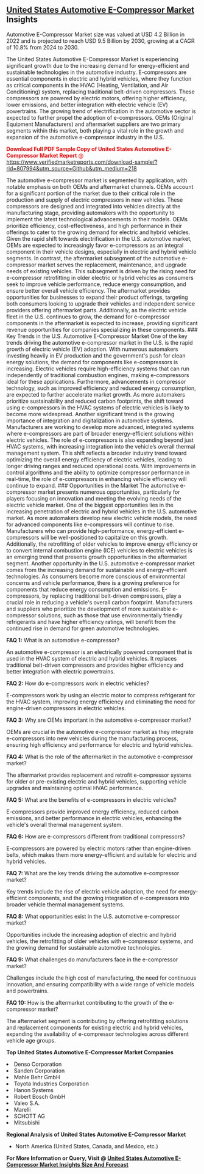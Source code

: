 <h2><a href="https://www.verifiedmarketreports.com/download-sample/?rid=807994&amp;utm_source=Github&amp;utm_medium=218" target="_blank">United States Automotive E-Compressor Market</a> Insights</h2><p>Automotive E-Compressor Market size was valued at USD 4.2 Billion in 2022 and is projected to reach USD 9.5 Billion by 2030, growing at a CAGR of 10.8% from 2024 to 2030.</p><p><p>The United States Automotive E-Compressor Market is experiencing significant growth due to the increasing demand for energy-efficient and sustainable technologies in the automotive industry. E-compressors are essential components in electric and hybrid vehicles, where they function as critical components in the HVAC (Heating, Ventilation, and Air Conditioning) system, replacing traditional belt-driven compressors. These compressors are powered by electric motors, offering higher efficiency, lower emissions, and better integration with electric vehicle (EV) powertrains. The growing trend of electrification in the automotive sector is expected to further propel the adoption of e-compressors. OEMs (Original Equipment Manufacturers) and aftermarket suppliers are two primary segments within this market, both playing a vital role in the growth and expansion of the automotive e-compressor industry in the U.S. <p><span class=""><span style="color: #ff0000;"><strong>Download Full PDF Sample Copy of United States Automotive E-Compressor Market Report</strong> @ </span><a href="https://www.verifiedmarketreports.com/download-sample/?rid=807994&amp;utm_source=Github&amp;utm_medium=218" target="_blank">https://www.verifiedmarketreports.com/download-sample/?rid=807994&amp;utm_source=Github&amp;utm_medium=218</a></span></p> The automotive e-compressor market is segmented by application, with notable emphasis on both OEMs and aftermarket channels. OEMs account for a significant portion of the market due to their critical role in the production and supply of electric compressors in new vehicles. These compressors are designed and integrated into vehicles directly at the manufacturing stage, providing automakers with the opportunity to implement the latest technological advancements in their models. OEMs prioritize efficiency, cost-effectiveness, and high performance in their offerings to cater to the growing demand for electric and hybrid vehicles. Given the rapid shift towards electrification in the U.S. automotive market, OEMs are expected to increasingly favor e-compressors as an integral component in their vehicle designs, especially in electric and hybrid vehicle segments. In contrast, the aftermarket subsegment of the automotive e-compressor market serves the replacement, maintenance, and upgrade needs of existing vehicles. This subsegment is driven by the rising need for e-compressor retrofitting in older electric or hybrid vehicles as consumers seek to improve vehicle performance, reduce energy consumption, and ensure better overall vehicle efficiency. The aftermarket provides opportunities for businesses to expand their product offerings, targeting both consumers looking to upgrade their vehicles and independent service providers offering aftermarket parts. Additionally, as the electric vehicle fleet in the U.S. continues to grow, the demand for e-compressor components in the aftermarket is expected to increase, providing significant revenue opportunities for companies specializing in these components. ### Key Trends in the U.S. Automotive E-Compressor Market One of the key trends driving the automotive e-compressor market in the U.S. is the rapid growth of electric vehicle (EV) adoption. With numerous automakers investing heavily in EV production and the government's push for clean energy solutions, the demand for components like e-compressors is increasing. Electric vehicles require high-efficiency systems that can run independently of traditional combustion engines, making e-compressors ideal for these applications. Furthermore, advancements in compressor technology, such as improved efficiency and reduced energy consumption, are expected to further accelerate market growth. As more automakers prioritize sustainability and reduced carbon footprints, the shift toward using e-compressors in the HVAC systems of electric vehicles is likely to become more widespread. Another significant trend is the growing importance of integration and digitalization in automotive systems. Manufacturers are working to develop more advanced, integrated systems where e-compressors are part of broader energy-efficient solutions within electric vehicles. The role of e-compressors is also expanding beyond just HVAC systems, with increasing integration into the vehicle’s overall thermal management system. This shift reflects a broader industry trend toward optimizing the overall energy efficiency of electric vehicles, leading to longer driving ranges and reduced operational costs. With improvements in control algorithms and the ability to optimize compressor performance in real-time, the role of e-compressors in enhancing vehicle efficiency will continue to expand. ### Opportunities in the Market The automotive e-compressor market presents numerous opportunities, particularly for players focusing on innovation and meeting the evolving needs of the electric vehicle market. One of the biggest opportunities lies in the increasing penetration of electric and hybrid vehicles in the U.S. automotive market. As more automakers develop new electric vehicle models, the need for advanced components like e-compressors will continue to rise. Manufacturers who can provide high-performance, energy-efficient e-compressors will be well-positioned to capitalize on this growth. Additionally, the retrofitting of older vehicles to improve energy efficiency or to convert internal combustion engine (ICE) vehicles to electric vehicles is an emerging trend that presents growth opportunities in the aftermarket segment. Another opportunity in the U.S. automotive e-compressor market comes from the increasing demand for sustainable and energy-efficient technologies. As consumers become more conscious of environmental concerns and vehicle performance, there is a growing preference for components that reduce energy consumption and emissions. E-compressors, by replacing traditional belt-driven compressors, play a crucial role in reducing a vehicle's overall carbon footprint. Manufacturers and suppliers who prioritize the development of more sustainable e-compressor solutions, such as those that use environmentally friendly refrigerants and have higher efficiency ratings, will benefit from the continued rise in demand for green automotive technologies. <p><strong>FAQ 1:</strong> What is an automotive e-compressor? <p>An automotive e-compressor is an electrically powered component that is used in the HVAC system of electric and hybrid vehicles. It replaces traditional belt-driven compressors and provides higher efficiency and better integration with electric powertrains.</p> <p><strong>FAQ 2:</strong> How do e-compressors work in electric vehicles? <p>E-compressors work by using an electric motor to compress refrigerant for the HVAC system, improving energy efficiency and eliminating the need for engine-driven compressors in electric vehicles.</p> <p><strong>FAQ 3:</strong> Why are OEMs important in the automotive e-compressor market? <p>OEMs are crucial in the automotive e-compressor market as they integrate e-compressors into new vehicles during the manufacturing process, ensuring high efficiency and performance for electric and hybrid vehicles.</p> <p><strong>FAQ 4:</strong> What is the role of the aftermarket in the automotive e-compressor market? <p>The aftermarket provides replacement and retrofit e-compressor systems for older or pre-existing electric and hybrid vehicles, supporting vehicle upgrades and maintaining optimal HVAC performance.</p> <p><strong>FAQ 5:</strong> What are the benefits of e-compressors in electric vehicles? <p>E-compressors provide improved energy efficiency, reduced carbon emissions, and better performance in electric vehicles, enhancing the vehicle's overall thermal management system.</p> <p><strong>FAQ 6:</strong> How are e-compressors different from traditional compressors? <p>E-compressors are powered by electric motors rather than engine-driven belts, which makes them more energy-efficient and suitable for electric and hybrid vehicles.</p> <p><strong>FAQ 7:</strong> What are the key trends driving the automotive e-compressor market? <p>Key trends include the rise of electric vehicle adoption, the need for energy-efficient components, and the growing integration of e-compressors into broader vehicle thermal management systems.</p> <p><strong>FAQ 8:</strong> What opportunities exist in the U.S. automotive e-compressor market? <p>Opportunities include the increasing adoption of electric and hybrid vehicles, the retrofitting of older vehicles with e-compressor systems, and the growing demand for sustainable automotive technologies.</p> <p><strong>FAQ 9:</strong> What challenges do manufacturers face in the e-compressor market? <p>Challenges include the high cost of manufacturing, the need for continuous innovation, and ensuring compatibility with a wide range of vehicle models and powertrains.</p> <p><strong>FAQ 10:</strong> How is the aftermarket contributing to the growth of the e-compressor market? <p>The aftermarket segment is contributing by offering retrofitting solutions and replacement components for existing electric and hybrid vehicles, expanding the availability of e-compressor technologies across different vehicle age groups.</p></p><p><strong>Top United States Automotive E-Compressor Market Companies</strong></p><div data-test-id=""><p><li>Denso Corporation</li><li> Sanden Corporation</li><li> Mahle Behr GmbH</li><li> Toyota Industries Corporation</li><li> Hanon Systems</li><li> Robert Bosch GmbH</li><li> Valeo S.A.</li><li> Marelli</li><li> SCHOTT AG</li><li> Mitsubishi</li></p><div><strong>Regional Analysis of&nbsp;United States Automotive E-Compressor Market</strong></div><ul><li dir="ltr"><p dir="ltr">North America&nbsp;(United States, Canada, and Mexico, etc.)</p></li></ul><p><strong>For More Information or Query, Visit @&nbsp;</strong><strong><a href="https://www.verifiedmarketreports.com/product/automotive-e-compressor-market/?utm_source=Github&amp;utm_medium=218" target="_blank">United States Automotive E-Compressor Market Insights Size And Forecast</a></strong></p></div>

